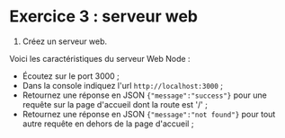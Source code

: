
# Exercice 3 : serveur web

1. Créez un serveur web.

Voici les caractéristiques du serveur Web Node :
- Écoutez sur le port 3000 ;
- Dans la console indiquez l'url `http://localhost:3000` ;
- Retournez une réponse en JSON `{"message":"success"}` pour une requête sur la page d'accueil dont la route est '/' ;
- Retournez une réponse en JSON `{"message":"not found"}` pour tout autre requête en dehors de la page d'accueil ;

